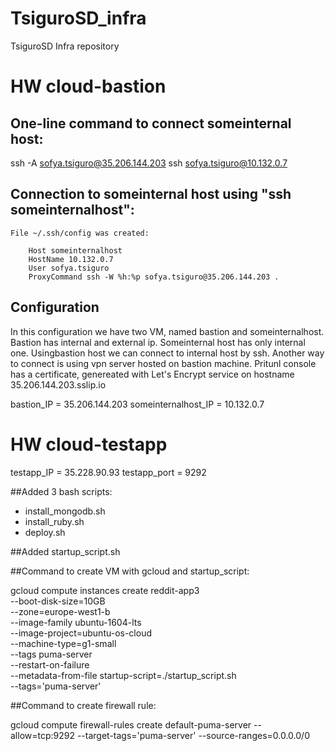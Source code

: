 # TsiguroSD_infra
TsiguroSD Infra repository

# HW cloud-bastion

## One-line command to connect someinternal host:
ssh -A  sofya.tsiguro@35.206.144.203 ssh sofya.tsiguro@10.132.0.7

## Connection to someinternal host using "ssh someinternalhost":
	File ~/.ssh/config was created:

		Host someinternalhost
		HostName 10.132.0.7
		User sofya.tsiguro
		ProxyCommand ssh -W %h:%p sofya.tsiguro@35.206.144.203 .

## Configuration

In this configuration we have two VM, named bastion and someinternalhost. Bastion has internal and external ip. Someinternal host has only internal one. Usingbastion host we can connect to internal host by ssh. Another way to connect is using vpn server hosted on bastion machine.
Pritunl console has a certificate, genereated with Let's Encrypt service on hostname 35.206.144.203.sslip.io

bastion_IP = 35.206.144.203
someinternalhost_IP = 10.132.0.7

# HW cloud-testapp

testapp_IP = 35.228.90.93
testapp_port = 9292

##Added 3 bash scripts:

 - install_mongodb.sh
 - install_ruby.sh
 - deploy.sh

##Added startup_script.sh

##Command to create VM with gcloud and startup_script:

gcloud compute instances create reddit-app3\
  --boot-disk-size=10GB \
  --zone=europe-west1-b \
  --image-family ubuntu-1604-lts \
  --image-project=ubuntu-os-cloud \
  --machine-type=g1-small \
  --tags puma-server \
  --restart-on-failure \
  --metadata-from-file startup-script=./startup_script.sh \
  --tags='puma-server'

##Command to create firewall rule:

gcloud compute firewall-rules create default-puma-server  --allow=tcp:9292 --target-tags='puma-server' --source-ranges=0.0.0.0/0
